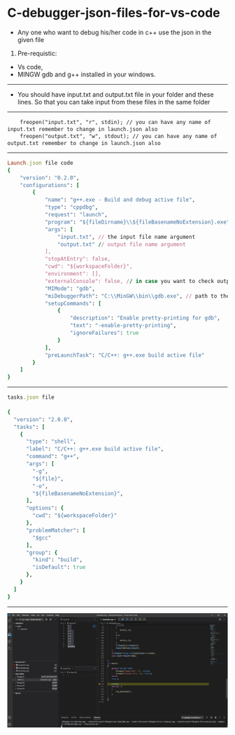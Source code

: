 # C-debugger-json-files-for-vs-code
* Any one who want to debug his/her code in c++ use the json in the given file
1. Pre-requistic:
- Vs code,
- MINGW gdb and g++ 
installed in your windows.
---------------------------------------------------------------------------------------------------------------

- You should have input.txt and output.txt file in your folder and these lines. So that you can take input from these files in the same folder
---------------------------------------------------------------------------------------------------------------------------------------
        freopen("input.txt", "r", stdin); // you can have any name of input.txt remember to change in launch.json also
        freopen("output.txt", "w", stdout); // you can have any name of output.txt remember to change in launch.json also
----------------------------------------------------------------------------------------------------------------------------------
```ruby
Launch.json file code
{
    "version": "0.2.0",
    "configurations": [
        {
            "name": "g++.exe - Build and debug active file",
            "type": "cppdbg",
            "request": "launch",
            "program": "${fileDirname}\\${fileBasenameNoExtension}.exe",
            "args": [
                "input.txt", // the input file name argument 
                "output.txt" // output file name argument
            ],
            "stopAtEntry": false,
            "cwd": "${workspaceFolder}",
            "environment": [],
            "externalConsole": false, // in case you want to check output in a console
            "MIMode": "gdb",
            "miDebuggerPath": "C:\\MinGW\\bin\\gdb.exe", // path to the debugger
            "setupCommands": [
                {
                    "description": "Enable pretty-printing for gdb",
                    "text": "-enable-pretty-printing",
                    "ignoreFailures": true
                }
            ],
            "preLaunchTask": "C/C++: g++.exe build active file"
        }
    ]
}
```
-----------------------------------------------------------------------------------------------------------------------------------------
```ruby
tasks.json file

{
  "version": "2.0.0",
  "tasks": [
    {
      "type": "shell",
      "label": "C/C++: g++.exe build active file",
      "command": "g++",
      "args": [
        "-g",
        "${file}",
        "-o",
        "${fileBasenameNoExtension}",
      ],
      "options": {
        "cwd": "${workspaceFolder}"
      },
      "problemMatcher": [
        "$gcc"
      ],
      "group": {
        "kind": "build",
        "isDefault": true
      },
    }
  ]
}
```
-------------------------------------
![alt text](https://github.com/shivamjai800/C-debugger-json-files-for-vs-code/blob/master/vs-code%20debugger%20snapshot.jpg)

